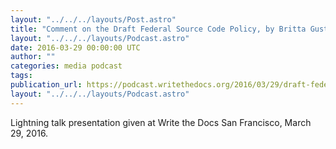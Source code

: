 ```yaml
---
layout: "../../../layouts/Post.astro"
title: "Comment on the Draft Federal Source Code Policy, by Britta Gustafson"
layout: "../../../layouts/Podcast.astro"
date: 2016-03-29 00:00:00 UTC
author: ""
categories: media podcast
tags:
publication_url: https://podcast.writethedocs.org/2016/03/29/draft-federal-policy-britta-gustafson/
layout: "../../../layouts/Podcast.astro"
---
```


Lightning talk presentation given at Write the Docs San Francisco, March 29, 2016.
